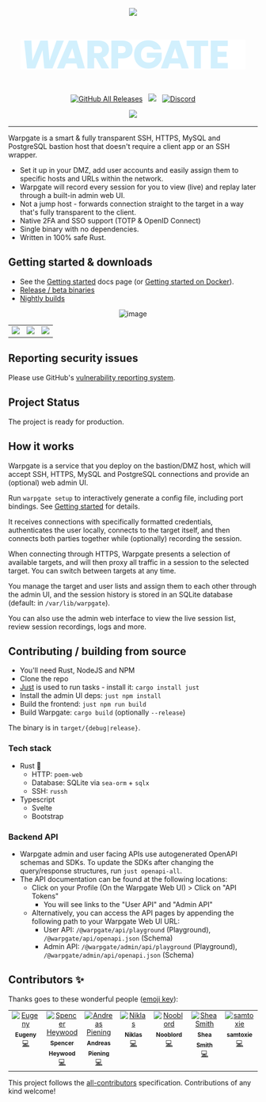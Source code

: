 
<p align="center">
<img src="https://github.com/user-attachments/assets/89be835b-ff96-46df-94c7-ae2d176615e3" />
</p>

<br/>


<p align="center">
<picture>
  <source media="(prefers-color-scheme: dark)" srcset=".github/readme/brand-dark.svg">
  <source media="(prefers-color-scheme: light)" srcset="warpgate-web/public/assets/brand.svg">
  <img alt="Shows a black logo in light color mode and a white one in dark color mode." src=".github/readme/brand-dark.svg">
</picture>
</p>

<br/>
<p align="center">
<a href="https://github.com/warp-tech/warpgate/releases/latest"><img alt="GitHub All Releases" src="https://img.shields.io/github/downloads/warp-tech/warpgate/total.svg?label=DOWNLOADS&logo=github&style=for-the-badge&color=8f8"></a> &nbsp; <a href="https://nightly.link/warp-tech/warpgate/workflows/build/main"><img src="https://shields.io/badge/-Nightly%20Builds-fa5?logo=hackthebox&logoColor=444&style=for-the-badge"/></a> &nbsp; <a href="https://discord.gg/Vn7BjmzhtF"><img alt="Discord" src="https://img.shields.io/discord/1280890060195233934?style=for-the-badge&color=acc&logo=discord&logoColor=white&label=Discord"></a>
</p>


<p align="center">
  <a href="https://ko-fi.com/J3J8KWTF">
    <img src="https://cdn.ko-fi.com/cdn/kofi3.png?v=2" width="150">
  </a>
</p>

---

Warpgate is a smart & fully transparent SSH, HTTPS, MySQL and PostgreSQL bastion host that doesn't require a client app or an SSH wrapper.

* Set it up in your DMZ, add user accounts and easily assign them to specific hosts and URLs within the network.
* Warpgate will record every session for you to view (live) and replay later through a built-in admin web UI.
* Not a jump host - forwards connection straight to the target in a way that's fully transparent to the client.
* Native 2FA and SSO support (TOTP & OpenID Connect)
* Single binary with no dependencies.
* Written in 100% safe Rust.

## Getting started & downloads

* See the [Getting started](https://warpgate.null.page/getting-started/) docs page (or [Getting started on Docker](https://warpgate.null.page/getting-started-on-docker/)).
* [Release / beta binaries](https://github.com/warp-tech/warpgate/releases)
* [Nightly builds](https://nightly.link/warp-tech/warpgate/workflows/build/main)

<center>
      <img width="783" alt="image" src="https://user-images.githubusercontent.com/161476/162640762-a91a2816-48c0-44d9-8b03-5b1e2cb42d51.png">
</center>

<table>
  <tr>
  <td>
    <img src="https://github.com/user-attachments/assets/c9a6a372-198e-4f46-ab86-8c420dc24bca">
  </td>
  <td>
    <img src="https://github.com/user-attachments/assets/a2166426-e865-4aba-9600-520954bcfe7f">
  </td>
  <td>
    <img src="https://github.com/user-attachments/assets/366a5afb-aa86-4902-9080-eb2f40bf162c">
  </td>
  </tr>
</table>

## Reporting security issues

Please use GitHub's [vulnerability reporting system](https://github.com/warp-tech/warpgate/security/policy).

## Project Status

The project is ready for production.

## How it works

Warpgate is a service that you deploy on the bastion/DMZ host, which will accept SSH, HTTPS, MySQL and PostgreSQL connections and provide an (optional) web admin UI.

Run `warpgate setup` to interactively generate a config file, including port bindings. See [Getting started](https://warpgate.null.page/getting-started/) for details.

It receives connections with specifically formatted credentials, authenticates the user locally, connects to the target itself, and then connects both parties together while (optionally) recording the session.

When connecting through HTTPS, Warpgate presents a selection of available targets, and will then proxy all traffic in a session to the selected target. You can switch between targets at any time.

You manage the target and user lists and assign them to each other through the admin UI, and the session history is stored in an SQLite database (default: in `/var/lib/warpgate`).

You can also use the admin web interface to view the live session list, review session recordings, logs and more.

## Contributing / building from source

* You'll need Rust, NodeJS and NPM
* Clone the repo
* [Just](https://github.com/casey/just) is used to run tasks - install it: `cargo install just`
* Install the admin UI deps: `just npm install`
* Build the frontend: `just npm run build`
* Build Warpgate: `cargo build` (optionally `--release`)

The binary is in `target/{debug|release}`.

### Tech stack

* Rust 🦀
  * HTTP: `poem-web`
  * Database: SQLite via `sea-orm` + `sqlx`
  * SSH: `russh`
* Typescript
  * Svelte
  * Bootstrap

### Backend API

* Warpgate admin and user facing APIs use autogenerated OpenAPI schemas and SDKs. To update the SDKs after changing the query/response structures, run `just openapi-all`.
* The API documentation can be found at the following locations:
  * Click on your Profile (On the Warpgate Web UI) > Click on "API Tokens"
    * You will see links to the "User API" and "Admin API"
  * Alternatively, you can access the API pages by appending the following path to your Warpgate Web UI URL:
    * User API: `/@warpgate/api/playground` (Playground), `/@warpgate/api/openapi.json` (Schema)
    * Admin API: `/@warpgate/admin/api/playground` (Playground), `/@warpgate/admin/api/openapi.json` (Schema)
## Contributors ✨

Thanks goes to these wonderful people ([emoji key](https://allcontributors.org/docs/en/emoji-key)):

<!-- ALL-CONTRIBUTORS-LIST:START - Do not remove or modify this section -->
<!-- prettier-ignore-start -->
<!-- markdownlint-disable -->
<table>
  <tbody>
    <tr>
      <td align="center" valign="top" width="14.28%"><a href="https://github.com/Eugeny"><img src="https://avatars.githubusercontent.com/u/161476?v=4?s=100" width="100px;" alt="Eugeny"/><br /><sub><b>Eugeny</b></sub></a><br /><a href="https://github.com/Eugeny/warpgate/commits?author=Eugeny" title="Code">💻</a></td>
      <td align="center" valign="top" width="14.28%"><a href="https://the-empire.systems/"><img src="https://avatars.githubusercontent.com/u/18178614?v=4?s=100" width="100px;" alt="Spencer Heywood"/><br /><sub><b>Spencer Heywood</b></sub></a><br /><a href="https://github.com/Eugeny/warpgate/commits?author=heywoodlh" title="Code">💻</a></td>
      <td align="center" valign="top" width="14.28%"><a href="https://github.com/apiening"><img src="https://avatars.githubusercontent.com/u/2064875?v=4?s=100" width="100px;" alt="Andreas Piening"/><br /><sub><b>Andreas Piening</b></sub></a><br /><a href="https://github.com/Eugeny/warpgate/commits?author=apiening" title="Code">💻</a></td>
      <td align="center" valign="top" width="14.28%"><a href="https://github.com/Gurkengewuerz"><img src="https://avatars.githubusercontent.com/u/10966337?v=4?s=100" width="100px;" alt="Niklas"/><br /><sub><b>Niklas</b></sub></a><br /><a href="https://github.com/Eugeny/warpgate/commits?author=Gurkengewuerz" title="Code">💻</a></td>
      <td align="center" valign="top" width="14.28%"><a href="https://github.com/notnooblord"><img src="https://avatars.githubusercontent.com/u/11678665?v=4?s=100" width="100px;" alt="Nooblord"/><br /><sub><b>Nooblord</b></sub></a><br /><a href="https://github.com/Eugeny/warpgate/commits?author=notnooblord" title="Code">💻</a></td>
      <td align="center" valign="top" width="14.28%"><a href="https://shea.nz/"><img src="https://avatars.githubusercontent.com/u/51303984?v=4?s=100" width="100px;" alt="Shea Smith"/><br /><sub><b>Shea Smith</b></sub></a><br /><a href="https://github.com/Eugeny/warpgate/commits?author=SheaSmith" title="Code">💻</a></td>
      <td align="center" valign="top" width="14.28%"><a href="https://github.com/samtoxie"><img src="https://avatars.githubusercontent.com/u/7732658?v=4?s=100" width="100px;" alt="samtoxie"/><br /><sub><b>samtoxie</b></sub></a><br /><a href="https://github.com/Eugeny/warpgate/commits?author=samtoxie" title="Code">💻</a></td>
    </tr>
  </tbody>
</table>

<!-- markdownlint-restore -->
<!-- prettier-ignore-end -->

<!-- ALL-CONTRIBUTORS-LIST:END -->

This project follows the [all-contributors](https://github.com/all-contributors/all-contributors) specification. Contributions of any kind welcome!
